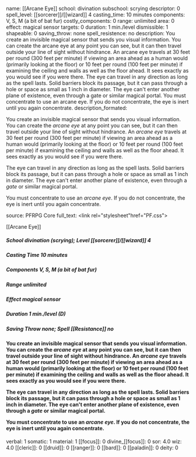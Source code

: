 name: [[Arcane Eye]]
school: divination
subschool: scrying
descriptor: 0
spell_level: [[sorcerer]]/[[wizard]] 4
casting_time: 10 minutes
components: V, S, M (a bit of bat fur)
costly_components: 0
range: unlimited
area: 0
effect: magical sensor
targets: 0
duration: 1 min./level
dismissible: 1
shapeable: 0
saving_throw: none
spell_resistence: no
description: You create an invisible magical sensor that sends you visual information. You can create the arcane eye at any point you can see, but it can then travel outside your line of sight without hindrance. An arcane eye travels at 30 feet per round (300 feet per minute) if viewing an area ahead as a human would (primarily looking at the floor) or 10 feet per round (100 feet per minute) if examining the ceiling and walls as well as the floor ahead. It sees exactly as you would see if you were there. The eye can travel in any direction as long as the spell lasts. Solid barriers block its passage, but it can pass through a hole or space as small as 1 inch in diameter. The eye can't enter another plane of existence, even through a gate or similar magical portal. You must concentrate to use an arcane eye. If you do not concentrate, the eye is inert until you again concentrate.
description_formated: <p>You create an invisible magical sensor that sends you visual information. You can create the <i>arcane eye</i> at any point you can see, but it can then travel outside your line of sight without hindrance. An <i>arcane eye</i> travels at 30 feet per round (300 feet per minute) if viewing an area ahead as a human would (primarily looking at the floor) or 10 feet per round (100 feet per minute) if examining the ceiling and walls as well as the floor ahead. It sees exactly as you would see if you were there.</p><p>The eye can travel in any direction as long as the spell lasts. Solid barriers block its passage, but it can pass through a hole or space as small as 1 inch in diameter. The eye can't enter another plane of existence, even through a <i>gate</i> or similar magical portal.</p><p>You must concentrate to use an <i>arcane eye</i>. If you do not concentrate, the eye is inert until you again concentrate.</p>
source: PFRPG Core
full_text: <link rel="stylesheet"href="PF.css"><div class="heading"><p class="alignleft">[[Arcane Eye]] </p><div style="clear: both;"></div></div><div><h5><b>School </b>divination (scrying); <b>Level </b>[[sorcerer]]/[[wizard]] 4</h5><h5><b>Casting Time </b>10 minutes</h5><h5><b>Components </b>V, S, M (a bit of bat fur)</h5><h5><b>Range </b>unlimited</h5><h5><b>Effect </b>magical sensor</h5><h5><b>Duration </b>1 min./level (D)</h5><h5><b>Saving Throw </b>none; <b>Spell [[Resistance]] </b>no</h5></div><div><h4><p>You create an invisible magical sensor that sends you visual information. You can create the <i>arcane eye</i> at any point you can see, but it can then travel outside your line of sight without hindrance. An <i>arcane eye</i> travels at 30 feet per round (300 feet per minute) if viewing an area ahead as a human would (primarily looking at the floor) or 10 feet per round (100 feet per minute) if examining the ceiling and walls as well as the floor ahead. It sees exactly as you would see if you were there.</p><p>The eye can travel in any direction as long as the spell lasts. Solid barriers block its passage, but it can pass through a hole or space as small as 1 inch in diameter. The eye can't enter another plane of existence, even through a <i>gate</i> or similar magical portal.</p><p>You must concentrate to use an <i>arcane eye</i>. If you do not concentrate, the eye is inert until you again concentrate.</p></h4></div>
verbal: 1
somatic: 1
material: 1
[[focus]]: 0
divine_[[focus]]: 0
sor: 4.0
wiz: 4.0
[[cleric]]: 0
[[druid]]: 0
[[ranger]]: 0
[[bard]]: 0
[[paladin]]: 0
deity: 0
